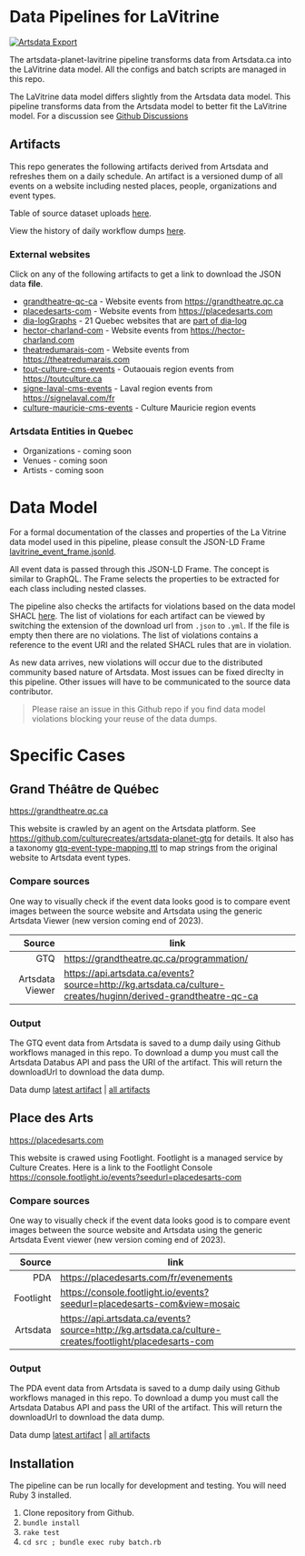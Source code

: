 # Data Pipelines for LaVitrine
[![Artsdata Export](https://github.com/culturecreates/artsdata-planet-lavitrine/actions/workflows/artsdata-export.yml/badge.svg)](https://github.com/culturecreates/artsdata-planet-lavitrine/actions/workflows/artsdata-export.yml)

The artsdata-planet-lavitrine pipeline transforms data from Artsdata.ca into the LaVitrine data model. All the configs and batch scripts are managed in this repo.

The LaVitrine data model differs slightly from the Artsdata data model. This pipeline transforms data from the Artsdata model to better fit the LaVitrine model. For a discussion see [Github Discussions](https://github.com/culturecreates/artsdata-planet-lavitrine/discussions/categories/modelling-discussions)

## Artifacts
This repo generates the following artifacts derived from Artsdata and refreshes them on a daily schedule. An artifact is a versioned dump of all events on a website including nested places, people, organizations and event types.

Table of source dataset uploads [here](http://kg.artsdata.ca/en/query/show?sparql=custom%2Flavitrine_sources_refresh_rate&title=LaVitrine+Pipeline).

View the history of daily workflow dumps [here](https://github.com/culturecreates/artsdata-planet-lavitrine/actions).



### External websites
Click on any of the following artifacts to get a link to download the JSON data **file**.
* [grandtheatre-qc-ca](https://api.artsdata.ca/databus/artifact/latest?artifact=http%3A%2F%2Fkg.artsdata.ca%2Fdatabus%2Fculture-creates%2Fartsdata-planet-lavitrine%2Fgrandtheatre-qc-ca) - Website events from https://grandtheatre.qc.ca
* [placedesarts-com](https://api.artsdata.ca/databus/artifact/latest?artifact=http%3A%2F%2Fkg.artsdata.ca%2Fdatabus%2Fculture-creates%2Fartsdata-planet-lavitrine%2Fplacedesarts-com) - Website events from https://placedesarts.com
* [dia-logGraphs](https://api.artsdata.ca/databus/artifact/latest?artifact=http%3A%2F%2Fkg.artsdata.ca%2Fdatabus%2Fculture-creates%2Fartsdata-planet-lavitrine%2Fdia-logGraphs) - 21 Quebec websites that are [part of dia-log](https://kg.artsdata.ca/resource/dia-logGraphs) 
* [hector-charland-com](https://api.artsdata.ca/databus/artifact/latest?artifact=http%3A%2F%2Fkg.artsdata.ca%2Fdatabus%2Fculture-creates%2Fartsdata-planet-lavitrine%2Fhector-charland-com) - Website events from https://hector-charland.com
* [theatredumarais-com](https://api.artsdata.ca/databus/artifact/latest?artifact=http%3A%2F%2Fkg.artsdata.ca%2Fdatabus%2Fculture-creates%2Fartsdata-planet-lavitrine%2Ftheatredumarais-com) - Website events from https://theatredumarais.com
* [tout-culture-cms-events](https://api.artsdata.ca/databus/artifact/latest?artifact=http%3A%2F%2Fkg.artsdata.ca%2Fdatabus%2Fculture-creates%2Fartsdata-planet-lavitrine%2Ftout-culture-cms-events) - Outaouais region events from https://toutculture.ca 
* [signe-laval-cms-events](https://api.artsdata.ca/databus/artifact/latest?artifact=http%3A%2F%2Fkg.artsdata.ca%2Fdatabus%2Fculture-creates%2Fartsdata-planet-lavitrine%2Fsigne-laval-cms-events) - Laval region events from https://signelaval.com/fr
* [culture-mauricie-cms-events](https://api.artsdata.ca/databus/artifact/latest?artifact=http%3A%2F%2Fkg.artsdata.ca%2Fdatabus%2Fculture-creates%2Fartsdata-planet-lavitrine%2Fculture-mauricie-cms-events) - Culture Mauricie region events

### Artsdata Entities in Quebec
* Organizations - coming soon
* Venues - coming soon
* Artists - coming soon

# Data Model

For a formal documentation of the classes and properties of the La Vitrine data model used in this pipeline, please consult the JSON-LD Frame  [lavitrine_event_frame.jsonld](https://github.com/culturecreates/artsdata-planet-lavitrine/blob/main/frame/lavitrine_event_frame.jsonld).

All event data is passed through this JSON-LD Frame. The concept is similar to GraphQL. The Frame selects the properties to be extracted for each class including nested classes.

The pipeline also checks the artifacts for violations based on the data model SHACL [here](https://github.com/culturecreates/artsdata-planet-lavitrine/tree/main/shacl). The list of violations for each artifact can be viewed by switching the extension of the download url from `.json` to `.yml`. If the file is empty then there are no violations. The list of violations contains a reference to the event URI and the related SHACL rules that are in violation.

As new data arrives, new violations will occur due to the distributed community based nature of Artsdata. Most issues can be fixed direclty in this pipeline. Other issues will have to be communicated to the source data contributor. 

> Please raise an issue in this Github repo if you find data model violations blocking your reuse of the data dumps.

# Specific Cases

## Grand Théâtre de Québec

https://grandtheatre.qc.ca

This website is crawled by an agent on the Artsdata platform. See https://github.com/culturecreates/artsdata-planet-gtq for details. It also has a taxonomy [gtq-event-type-mapping.ttl](https://github.com/culturecreates/artsdata-planet-gtq/blob/main/gtq-event-type-mapping.ttl) to map strings from the original website to Artsdata event types. 

### Compare sources

One way to visually check if the event data looks good is to compare event images between the source website and Artsdata using the generic Artsdata Viewer (new version coming end of 2023).

| Source | link |
|-----:|---------------|
|GTQ |  https://grandtheatre.qc.ca/programmation/  |
| Artsdata Viewer|    https://api.artsdata.ca/events?source=http://kg.artsdata.ca/culture-creates/huginn/derived-grandtheatre-qc-ca           |

 
### Output 

The GTQ event data from Artsdata is saved to a dump daily using Github workflows managed in this repo. To download a dump you must call the Artsdata Databus API and pass the URI of the artifact. This will return the downloadUrl to download the data dump. 

Data dump [latest artifact](https://api.artsdata.ca/databus/artifact/latest?artifact=http%3A%2F%2Fkg.artsdata.ca%2Fdatabus%2Fculture-creates%2Fartsdata-planet-lavitrine%2Fgrandtheatre-qc-ca) | [all artifacts](https://api.artsdata.ca/databus/artifact?artifact=http%3A%2F%2Fkg.artsdata.ca%2Fdatabus%2Fculture-creates%2Fartsdata-planet-lavitrine%2Fgrandtheatre-qc-ca) 


## Place des Arts
https://placedesarts.com

This website is crawed using Footlight. Footlight is a managed service by Culture Creates. Here is a link to the Footlight Console
https://console.footlight.io/events?seedurl=placedesarts-com


### Compare sources

One way to visually check if the event data looks good is to compare event images between the source website and Artsdata using the generic Artsdata Event viewer (new version coming end of 2023).

| Source | link |
|-----:|---------------|
|PDA |  https://placedesarts.com/fr/evenements  |
| Footlight | https://console.footlight.io/events?seedurl=placedesarts-com&view=mosaic |
| Artsdata|  https://api.artsdata.ca/events?source=http://kg.artsdata.ca/culture-creates/footlight/placedesarts-com         |


### Output 

The PDA event data from Artsdata is saved to a dump daily using Github workflows managed in this repo. To download a dump you must call the Artsdata Databus API and pass the URI of the artifact. This will return the downloadUrl to download the data dump. 

Data dump [latest artifact](https://api.artsdata.ca/databus/artifact/latest?artifact=http%3A%2F%2Fkg.artsdata.ca%2Fdatabus%2Fculture-creates%2Fartsdata-planet-lavitrine%2Fplacedesarts-com) | [all artifacts](https://api.artsdata.ca/databus/artifact?artifact=http%3A%2F%2Fkg.artsdata.ca%2Fdatabus%2Fculture-creates%2Fartsdata-planet-lavitrine%2Fplacedesarts-com) 


## Installation

The pipeline can be run locally for development and testing. You will need Ruby 3 installed.

1. Clone repository from Github.
2. `bundle install`
3. `rake test`
4. `cd src ; bundle exec ruby batch.rb`